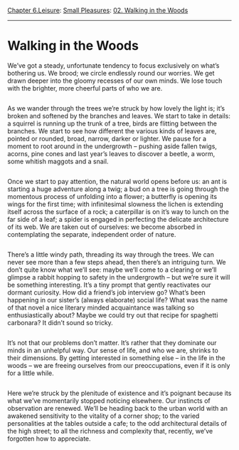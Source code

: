 [Chapter 6.Leisure](https://www.theschooloflife.com/thebookoflife/category/leisure/): [Small Pleasures](https://www.theschooloflife.com/thebookoflife/category/leisure/small-pleasures/): [02. Walking in the Woods](https://www.theschooloflife.com/thebookoflife/walking-in-the-woods/)

* * *

# Walking in the Woods

We’ve got a steady, unfortunate tendency to focus exclusively on what’s bothering us. We brood; we circle endlessly round our worries. We get drawn deeper into the gloomy recesses of our own minds. We lose touch with the brighter, more cheerful parts of who we are.&nbsp;

<figure class="aligncenter"><img src="https://www.theschooloflife.com/thebookoflife/wp-content/uploads/2019/09/29820699478_6437dd64f1_z.jpg" alt="" class="wp-image-23655" srcset="https://www.theschooloflife.com/thebookoflife/wp-content/uploads/2019/09/29820699478_6437dd64f1_z.jpg 640w, https://www.theschooloflife.com/thebookoflife/wp-content/uploads/2019/09/29820699478_6437dd64f1_z-300x200.jpg 300w" sizes="(max-width: 640px) 100vw, 640px"></figure>

As we wander through the trees we’re struck by how lovely the light is; it’s broken and softened by the branches and leaves. We start to take in details: a squirrel is running up the trunk of a tree, birds are flitting between the branches. We start to see how different the various kinds of leaves are, pointed or rounded, broad, narrow, darker or lighter. We pause for a moment to root around in the undergrowth – pushing aside fallen twigs, acorns, pine cones and last year’s leaves to discover a beetle, a worm, some whitish maggots and a snail.&nbsp;&nbsp;

<figure class="aligncenter"><img src="https://www.theschooloflife.com/thebookoflife/wp-content/uploads/2019/09/40694248350_8482da0d80_z.jpg" alt="" class="wp-image-23656" srcset="https://www.theschooloflife.com/thebookoflife/wp-content/uploads/2019/09/40694248350_8482da0d80_z.jpg 640w, https://www.theschooloflife.com/thebookoflife/wp-content/uploads/2019/09/40694248350_8482da0d80_z-300x225.jpg 300w" sizes="(max-width: 640px) 100vw, 640px"></figure>

Once we start to pay attention, the natural world opens before us: an ant is starting a huge adventure along a twig; a bud on a tree is going through the momentous process of unfolding into a flower; a butterfly is opening its wings for the first time; with infinitesimal slowness the lichen is extending itself across the surface of a rock; a caterpillar is on it’s way to lunch on the far side of a leaf; a spider is engaged in perfecting the delicate architecture of its web. We are taken out of ourselves: we become absorbed in contemplating the separate, independent order of nature.&nbsp;

<figure class="aligncenter"><img src="https://www.theschooloflife.com/thebookoflife/wp-content/uploads/2019/09/44490215674_1827143d87_z.jpg" alt="" class="wp-image-23657" srcset="https://www.theschooloflife.com/thebookoflife/wp-content/uploads/2019/09/44490215674_1827143d87_z.jpg 640w, https://www.theschooloflife.com/thebookoflife/wp-content/uploads/2019/09/44490215674_1827143d87_z-300x200.jpg 300w" sizes="(max-width: 640px) 100vw, 640px"></figure>

There’s a little windy path, threading its way through the trees. We can never see more than a few steps ahead, then there’s an intriguing turn. We don’t quite know what we’ll see: maybe we’ll come to a clearing or we’ll glimpse a rabbit hopping to safety in the undergrowth – but we’re sure it will be something interesting. It’s a tiny prompt that gently reactivates our dormant curiosity. How did a friend’s job interview go? What’s been happening in our sister’s (always elaborate) social life? What was the name of that novel a nice literary minded acquaintance was talking so enthusiastically about? Maybe we could try out that recipe for spaghetti carbonara? It didn’t sound so tricky.&nbsp;

<figure class="aligncenter"><img src="https://www.theschooloflife.com/thebookoflife/wp-content/uploads/2019/09/34246219685_b2a45c5140_z.jpg" alt="" class="wp-image-23658" srcset="https://www.theschooloflife.com/thebookoflife/wp-content/uploads/2019/09/34246219685_b2a45c5140_z.jpg 640w, https://www.theschooloflife.com/thebookoflife/wp-content/uploads/2019/09/34246219685_b2a45c5140_z-300x199.jpg 300w" sizes="(max-width: 640px) 100vw, 640px"></figure>

It’s not that our problems don’t matter. It’s rather that they dominate our minds in an unhelpful way. Our sense of life, and who we are, shrinks to their dimensions. By getting interested in something else – in the life in the woods – we are freeing ourselves from our preoccupations, even if it is only for a little while.&nbsp;

<figure class="aligncenter"><img src="https://www.theschooloflife.com/thebookoflife/wp-content/uploads/2019/09/45575815735_e8b30f7f95_z.jpg" alt="" class="wp-image-23659" srcset="https://www.theschooloflife.com/thebookoflife/wp-content/uploads/2019/09/45575815735_e8b30f7f95_z.jpg 640w, https://www.theschooloflife.com/thebookoflife/wp-content/uploads/2019/09/45575815735_e8b30f7f95_z-300x183.jpg 300w" sizes="(max-width: 640px) 100vw, 640px"></figure>

Here we’re struck by the plenitude of existence and it’s poignant because its what we’ve momentarily stopped noticing elsewhere. Our instincts of observation are renewed. We’ll be heading back to the urban world with an awakened sensitivity to the vitality of a corner shop; to the varied personalities at the tables outside a cafe; to the odd architectural details of the high street; to all the richness and complexity that, recently, we’ve forgotten how to appreciate.
